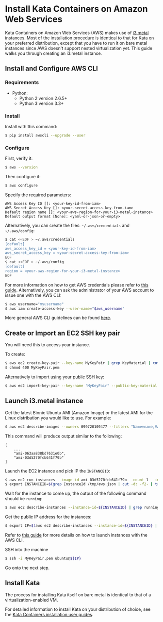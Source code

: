 # Install Kata Containers on Amazon Web Services

Kata Containers on Amazon Web Services (AWS) makes use of [i3.metal](https://aws.amazon.com/ec2/instance-types/i3/) instances. Most of the installation procedure is identical to that for Kata on your preferred distribution, except that you have to run it on bare metal instances since AWS doesn't support nested virtualization yet. This guide walks you through creating an i3.metal instance.

## Install and Configure AWS CLI

### Requirements

* Python:
  * Python 2 version 2.6.5+
  * Python 3 version 3.3+

### Install

Install with this command:

```bash
$ pip install awscli --upgrade --user
```

### Configure

First, verify it:

```bash
$ aws --version
```

Then configure it:

```bash
$ aws configure
```

Specify the required parameters:

```
AWS Access Key ID []: <your-key-id-from-iam>
AWS Secret Access Key []: <your-secret-access-key-from-iam>
Default region name []: <your-aws-region-for-your-i3-metal-instance>
Default output format [None]: <yaml-or-json-or-empty>
```

Alternatively, you can create the files: `~/.aws/credentials` and `~/.aws/config`:

```bash
$ cat <<EOF > ~/.aws/credentials
[default]
aws_access_key_id = <your-key-id-from-iam>
aws_secret_access_key = <your-secret-access-key-from-iam>
EOF
$ cat <<EOF > ~/.aws/config
[default]
region = <your-aws-region-for-your-i3-metal-instance>
EOF
```

For more information on how to get AWS credentials please refer to [this guide](https://docs.aws.amazon.com/IAM/latest/UserGuide/id_credentials_access-keys.html). Alternatively, you can ask the administrator of your AWS account to issue one with the AWS CLI:

```sh
$ aws_username="myusername"
$ aws iam create-access-key --user-name="$aws_username"
```

More general AWS CLI guidelines can be found [here](https://docs.aws.amazon.com/cli/latest/userguide/installing.html).

## Create or Import an EC2 SSH key pair

You will need this to access your instance.

To create:

```bash
$ aws ec2 create-key-pair --key-name MyKeyPair | grep KeyMaterial | cut -d: -f2- | tr -d ' \n\"\,' > MyKeyPair.pem
$ chmod 400 MyKeyPair.pem
```

Alternatively to import using your public SSH key:

```bash
$ aws ec2 import-key-pair --key-name "MyKeyPair" --public-key-material file://MyKeyPair.pub
```

## Launch i3.metal instance

Get the latest Bionic Ubuntu AMI (Amazon Image) or the latest AMI for the Linux distribution you would like to use. For example:

```bash
$ aws ec2 describe-images --owners 099720109477 --filters "Name=name,Values=ubuntu/images/hvm-ssd/ubuntu-bionic-18.04-amd64-server*" --query 'sort_by(Images, &CreationDate)[].ImageId '
```

This command will produce output similar to the following:

```
[
    ...
    "ami-063aa838bd7631e0b",
    "ami-03d5270fcb641f79b"
]
```

Launch the EC2 instance and pick IP the `INSTANCEID`:

```bash
$ aws ec2 run-instances --image-id ami-03d5270fcb641f79b --count 1 --instance-type i3.metal --key-name MyKeyPair --associate-public-ip-address > /tmp/aws.json
$ export INSTANCEID=$(grep InstanceId /tmp/aws.json | cut -d: -f2- | tr -d ' \n\"\,')
```

Wait for the instance to come up, the output of the following command should be `running`:

```bash
$ aws ec2 describe-instances --instance-id=${INSTANCEID} | grep running | cut -d: -f2- | tr -d ' \"\,'
```

Get the public IP address for the instances:

```bash
$ export IP=$(aws ec2 describe-instances --instance-id=${INSTANCEID} | grep PublicIpAddress | cut -d: -f2- | tr -d ' \n\"\,')
```

Refer to [this guide](https://docs.aws.amazon.com/cli/latest/userguide/cli-ec2-launch.html) for more details on how to launch instances with the AWS CLI.

SSH into the machine

```bash
$ ssh -i MyKeyPair.pem ubuntu@${IP}
```

Go onto the next step.

## Install Kata

The process for installing Kata itself on bare metal is identical to that of a virtualization-enabled VM.

For detailed information to install Kata on your distribution of choice, see the [Kata Containers installation user guides](../install/README.md).
